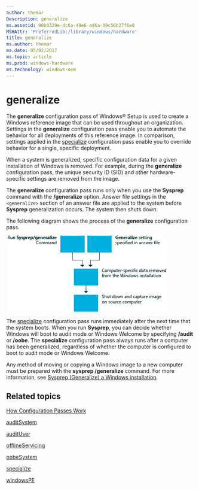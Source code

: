 ```yaml
---
author: themar
Description: generalize
ms.assetid: 90b8329e-dc6a-49e6-ad6a-09c56b27f6e8
MSHAttr: 'PreferredLib:/library/windows/hardware'
title: generalize
ms.author: themar
ms.date: 05/02/2017
ms.topic: article
ms.prod: windows-hardware
ms.technology: windows-oem
---
```


# generalize


The **generalize** configuration pass of Windows® Setup is used to create a Windows reference image that can be used throughout an organization. Settings in the **generalize** configuration pass enable you to automate the behavior for all deployments of this reference image. In comparison, settings applied in the [specialize](specialize.md) configuration pass enable you to override behavior for a single, specific deployment.

When a system is generalized, specific configuration data for a given installation of Windows is removed. For example, during the **generalize** configuration pass, the unique security ID (SID) and other hardware-specific settings are removed from the image.

The **generalize** configuration pass runs only when you use the **Sysprep** command with the **/generalize** option. Answer file settings in the `<generalize>` section of an answer file are applied to the system before **Sysprep** generalization occurs. The system then shuts down.

The following diagram shows the process of the **generalize** configuration pass.

![generalize configuration pass](images/dep-win8-l-generalizeunattend.jpg)

The [specialize](specialize.md) configuration pass runs immediately after the next time that the system boots. When you run **Sysprep**, you can decide whether Windows will boot to audit mode or Windows Welcome by specifying **/audit** or **/oobe**. The **specialize** configuration pass always runs after a computer has been generalized, regardless of whether the computer is configured to boot to audit mode or Windows Welcome.

Any method of moving or copying a Windows image to a new computer must be prepared with the **sysprep /generalize** command. For more information, see [Sysprep (Generalize) a Windows installation](sysprep--generalize--a-windows-installation.md).

## <span id="related_topics"></span>Related topics


[How Configuration Passes Work](how-configuration-passes-work.md)

[auditSystem](auditsystem.md)

[auditUser](audituser.md)

[offlineServicing](offlineservicing.md)

[oobeSystem](oobesystem.md)

[specialize](specialize.md)

[windowsPE](windowspe.md)

 

 






